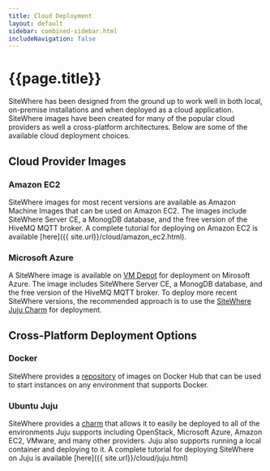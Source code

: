 ```yaml
---
title: Cloud Deployment
layout: default
sidebar: combined-sidebar.html
includeNavigation: false
---
```


# {{page.title}}
SiteWhere has been designed from the ground up to work well in both local, on-premise
installations and when deployed as a cloud application. SiteWhere images have been created
for many of the popular cloud providers as well a cross-platform architectures. Below
are some of the available cloud deployment choices.

## Cloud Provider Images

### Amazon EC2
SiteWhere images for most recent versions are available as Amazon Machine Images that
can be used on Amazon EC2. The images include SiteWhere Server CE, a MonogDB database,
and the free version of the HiveMQ MQTT broker. A complete tutorial for deploying on
Amazon EC2 is available [here]({{ site.url}}/cloud/amazon_ec2.html).

### Microsoft Azure
A SiteWhere image is available on [VM Depot](https://vmdepot.msopentech.com/Vhd/Show?vhdId=50246&version=51392)
for deployment on Mirosoft Azure. The image includes SiteWhere Server CE, a MonogDB database,
and the free version of the HiveMQ MQTT broker. To deploy more recent SiteWhere versions,
the recommended approach is to use the [SiteWhere Juju Charm](https://jujucharms.com/u/sitewhere/sitewhere/trusty/7) 
for deployment.

## Cross-Platform Deployment Options

### Docker
SiteWhere provides a [repository](https://hub.docker.com/r/sitewhere/sitewhere/) of images on Docker Hub
that can be used to start instances on any environment that supports Docker.

### Ubuntu Juju
SiteWhere provides a [charm](https://jujucharms.com/u/sitewhere/sitewhere/trusty/) that allows it to 
easily be deployed to all of the environments Juju supports including OpenStack, Microsoft Azure, 
Amazon EC2, VMware, and many other providers. Juju also supports running a local container and 
deploying to it. A complete tutorial for deploying SiteWhere on Juju is available
[here]({{ site.url}}/cloud/juju.html)